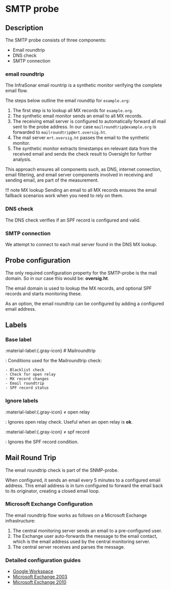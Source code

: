 # SMTP probe

## Description

The SMTP probe consists of three components:

* Email roundtrip
* DNS check
* SMTP connection

### email roundtrip

The InfraSonar email rountrip is a synthetic monitor verifying the complete email flow.

The steps below outline the email roundtip for `example.org`:

1. The first step is to lookup all MX records for `example.org`.
2. The synthetic email monitor sends an email to all MX records.
3. The receiving email server is configured to automatically forward all mail sent to the probe address. In our case `mailroundtrip@example.org` is forwarded to `mailroundtrip@mrt.oversig.ht`.
4. The mail server `mrt.oversig.ht` passes the email to the synthetic monitor.
5. The synthetic monitor extracts timestamps en relevant data from the received email and sends the check result to Oversight for further analysis.


This approach ensures all components such, as DNS, internet connection, email filtering, and email server components involved in receiving and sending email, are part of the measurement.

!!! note MX lookup
    Sending an email to all MX records ensures the email fallback scenarios work when you need to rely on them.


### DNS check

The DNS check verifies if an SPF record is configured and valid.

### SMTP connection

We attempt to connect to each mail server found in the DNS MX lookup.

## Probe configuration

The only required configuration property for the SMTP-probe is the mail domain.
So in our case this would be: **oversig.ht**.

The email domain is used to lookup the MX records, and optional SPF records and starts monitoring these.

As an option, the email roundtrip can be configured by adding a configured email address.

## Labels

### Base label

:material-label:{.gray-icon} # Mailroundtrip

:   Conditions used for the Mailroundtrip check:

    - Blacklist check
    - Check for open relay
    - MX record changes
    - Email roundtrip
    - SPF record status

### Ignore labels

:material-label:{.gray-icon} ≠ open relay

:   Ignores open relay check. Useful when an open relay is **ok**.

:material-label:{.gray-icon} ≠ spf record

:   Ignores the SPF record condition.

## Mail Round Trip

The email roundtrip check is part of the SNMP-probe.

When configured, it sends an email every 5 minutes to a configured email address. This email address is in turn configured to forward the email back to its originator, creating a closed email loop.

### Microsoft Exchange Configuration

The email roundtrip flow works as follows on a Microsoft Exchange infrastructure:

1. The central monitoring server sends an email to a pre-configured user.
2. The Exchange user auto-forwards the message to the email contact, which is the email address used by the central monitoring server.
3. The central server receives and parses the message.

### Detailed configuration guides

* [Google Workspace](smtp_mailroundtrip_google_workspace.md)
* [Microsoft Exchange 2003](smtp_mailrountrip_exchange2003.md)
* [Microsoft Exchange 2010](smtp_mailrountrip_exchange2010.md)


